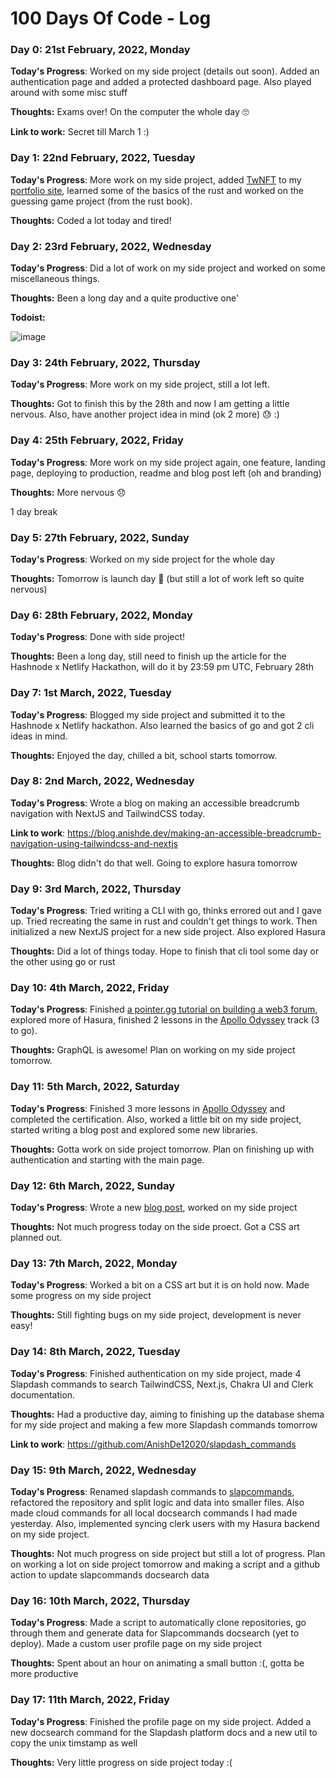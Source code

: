 # 100 Days Of Code - Log

### Day 0: 21st February, 2022, Monday

**Today's Progress**: Worked on my side project (details out soon). Added an authentication page and added a protected dashboard page. Also played around with some misc stuff

**Thoughts:** Exams over! On the computer the whole day 🙄

**Link to work:** Secret till March 1 :)

### Day 1: 22nd February, 2022, Tuesday

**Today's Progress**: More work on my side project, added [TwNFT](https://twnft.vercel.app/) to my [portfolio site](https://anishde.dev/), learned some of the basics of the rust and worked on the guessing game project (from the rust book).

**Thoughts:** Coded a lot today and tired!

### Day 2: 23rd February, 2022, Wednesday

**Today's Progress**: Did a lot of work on my side project and worked on some miscellaneous things.

**Thoughts:** Been a long day and a quite productive one'

**Todoist:** 

![image](https://user-images.githubusercontent.com/63192115/155370619-9f92adb7-ef18-47e2-8db5-90e98b36881a.png)

### Day 3: 24th February, 2022, Thursday

**Today's Progress**: More work on my side project, still a lot left.

**Thoughts:** Got to finish this by the 28th and now I am getting a little nervous. Also, have another project idea in mind (ok 2 more) 😓 :)

### Day 4: 25th February, 2022, Friday

**Today's Progress**: More work on my side project again, one feature, landing page, deploying to production, readme and blog post left (oh and branding)

**Thoughts:** More nervous 😞

1 day break

### Day 5: 27th February, 2022, Sunday

**Today's Progress**: Worked on my side project for the whole day

**Thoughts:** Tomorrow is launch day 🎉 (but still a lot of work left so quite nervous)

### Day 6: 28th February, 2022, Monday

**Today's Progress**: Done with side project!

**Thoughts:** Been a long day, still need to finish up the article for the Hashnode x Netlify Hackathon, will do it by 23:59 pm UTC, February 28th

### Day 7: 1st March, 2022, Tuesday

**Today's Progress**: Blogged my side project and submitted it to the Hashnode x Netlify hackathon. Also learned the basics of go and got 2 cli ideas in mind.

**Thoughts:** Enjoyed the day, chilled a bit, school starts tomorrow.

### Day 8: 2nd March, 2022, Wednesday

**Today's Progress**: Wrote a blog on making an accessible breadcrumb navigation with NextJS and TailwindCSS today.

**Link to work**: https://blog.anishde.dev/making-an-accessible-breadcrumb-navigation-using-tailwindcss-and-nextjs

**Thoughts:** Blog didn't do that well. Going to explore hasura tomorrow

### Day 9: 3rd March, 2022, Thursday

**Today's Progress**: Tried writing a CLI with go, thinks errored out and I gave up. Tried recreating the same in rust and couldn't get things to work. Then initialized a new NextJS project for a new side project. Also explored Hasura

**Thoughts:** Did a lot of things today. Hope to finish that cli tool some day or the other using go or rust

### Day 10: 4th March, 2022, Friday

**Today's Progress**: Finished [a pointer.gg tutorial on building a web3 forum](https://www.pointer.gg/tutorials/create-a-web3-forum-with-polygon/), explored more of Hasura, finished 2 lessons in the [Apollo Odyssey](https://odyssey.apollographql.com/) track (3 to go). 

**Thoughts:** GraphQL is awesome! Plan on working on my side project tomorrow.

### Day 11: 5th March, 2022, Saturday

**Today's Progress**: Finished 3 more lessons in [Apollo Odyssey](https://odyssey.apollographql.com/) and completed the certification. Also, worked a little bit on my side project, started writing a blog post and explored some new libraries.

**Thoughts:** Gotta work on side project tomorrow. Plan on finishing up with authentication and starting with the main page.

### Day 12: 6th March, 2022, Sunday

**Today's Progress**: Wrote a new [blog post](https://blog.anishde.dev/powerful-code-blocks-with-code-hike-and-mdx), worked on my side project

**Thoughts:** Not much progress today on the side proect. Got a CSS art planned out.

### Day 13: 7th March, 2022, Monday

**Today's Progress**: Worked a bit on a CSS art but it is on hold now. Made some progress on my side project

**Thoughts:** Still fighting bugs on my side project, development is never easy!

### Day 14: 8th March, 2022, Tuesday

**Today's Progress**: Finished authentication on my side project, made 4 Slapdash commands to search TailwindCSS, Next.js, Chakra UI and Clerk documentation.

**Thoughts:** Had a productive day, aiming to finishing up the database shema for my side project and making a few more Slapdash commands tomorrow

**Link to work**: https://github.com/AnishDe12020/slapdash_commands

### Day 15: 9th March, 2022, Wednesday

**Today's Progress**: Renamed slapdash commands to [slapcommands](https://github.com/AnishDe12020/slapcommands), refactored the repository and split logic and data into smaller files. Also made cloud commands for all local docsearch commands I had made yesterday. Also, implemented syncing clerk users with my Hasura backend on my side project.

**Thoughts:** Not much progress on side project but still a lot of progress. Plan on working a lot on side project tomorrow and making a script and a github action to update slapcommands docsearch data

### Day 16: 10th March, 2022, Thursday

**Today's Progress**: Made a script to automatically clone repositories, go through them and generate data for Slapcommands docsearch (yet to deploy). Made a custom user profile page on my side project

**Thoughts:** Spent about an hour on animating a small button :(, gotta be more productive

### Day 17: 11th March, 2022, Friday

**Today's Progress**: Finished the profile page on my side project. Added a new docsearch command for the Slapdash platform docs and a new util to copy the unix timstamp as well 

**Thoughts:** Very little progress on side project today :(

